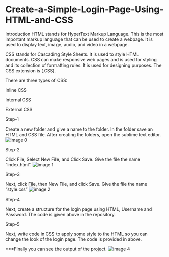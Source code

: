 # Create-a-Simple-Login-Page-Using-HTML-and-CSS

Introduction
HTML stands for HyperText Markup Language. This is the most important markup language that can be used to create a webpage. It is used to display text, image, audio, and video in a webpage.

 

CSS stands for Cascading Style Sheets. It is used to style HTML documents. CSS can make responsive web pages and is used for styling and its collection of formatting rules. It is used for designing purposes. The CSS extension is (.CSS).

 

There are three types of CSS:

Inline CSS

Internal CSS

External CSS 


Step-1



Create a new folder and give a name to the folder. In the folder save an HTML and CSS file. After creating the folders, open the sublime text editor.
![image 0](https://user-images.githubusercontent.com/85720636/130330591-d37efee2-4d2a-428d-9cda-caa30e5e3680.jpg)

Step-2

Click File, Select New File, and Click Save. Give the file the name “index.html”.
![image 1](https://user-images.githubusercontent.com/85720636/130330663-133e77d0-dcd7-4c3d-8712-4adfcbd0802a.jpg)

Step-3

Next, click File, then New File, and click Save. Give the file the name “style.css”
![image 2](https://user-images.githubusercontent.com/85720636/130330693-9c5182e1-e051-45d8-acb0-42a6a2c73a95.jpg)

Step-4

Next, create a structure for the login page using HTML, Username and Password. The code is given above in the repository.

Step-5 

 

Next, write code in CSS to apply some style to the HTML so you can change the look of the login page. The code is provided in above.

***Finally you can see the output of the project.
![image 4](https://user-images.githubusercontent.com/85720636/130330774-841b7fee-209d-4c36-91fc-b2afc65f1e0f.jpg)
